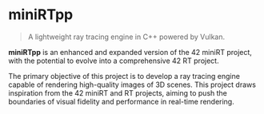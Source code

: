 # miniRTpp

> A lightweight ray tracing engine in C++ powered by Vulkan.

**miniRTpp** is an enhanced and expanded version of the 42 miniRT project, with the potential to evolve into a comprehensive 42 RT project.

The primary objective of this project is to develop a ray tracing engine capable of rendering high-quality images of 3D scenes.
This project draws inspiration from the 42 miniRT and RT projects, aiming to push the boundaries of visual fidelity and performance in real-time rendering.
